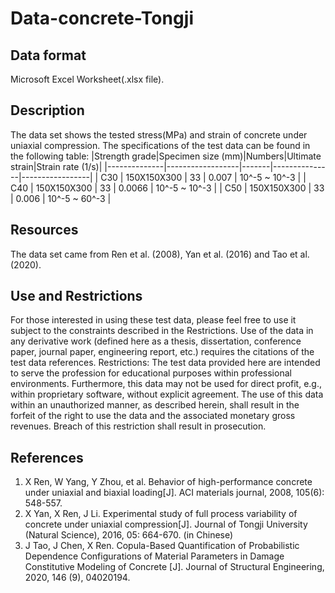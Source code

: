 # Data-concrete-Tongji

## Data format
Microsoft Excel Worksheet(.xlsx file).

## Description
The data set shows the tested stress(MPa) and strain of concrete under uniaxial compression. The specifications of the test data can be found in the following table:
|Strength grade|Specimen size (mm)|Numbers|Ultimate strain|Strain rate (1/s)|
|--------------|------------------|-------|---------------|-----------------|
|     C30      |   150X150X300    |  33   |     0.007     |  10^-5 ~ 10^-3  |
|     C40      |   150X150X300    |  33   |     0.0066    |  10^-5 ~ 10^-3  |
|     C50      |   150X150X300    |  33   |     0.006     |  10^-5 ~ 60^-3  |

## Resources
The data set came from Ren et al. (2008), Yan et al. (2016) and Tao et al. (2020).

## Use and Restrictions
For those interested in using these test data, please feel free to use it subject to the constraints described in the Restrictions. Use of the data in any derivative work (defined here as a thesis, dissertation, conference paper, journal paper, engineering report, etc.) requires the citations of the test data references.
Restrictions: The test data provided here are intended to serve the profession for educational purposes within professional environments. Furthermore, this data may not be used for direct profit, e.g., within proprietary software, without explicit agreement. The use of this data within an unauthorized manner, as described herein, shall result in the forfeit of the right to use the data and the associated monetary gross revenues. Breach of this restriction shall result in prosecution.

## References
1. X Ren, W Yang, Y Zhou, et al. Behavior of high-performance concrete under uniaxial and biaxial loading[J]. ACI materials journal, 2008, 105(6): 548-557.
2. X Yan, X Ren, J Li. Experimental study of full process variability of concrete under uniaxial compression[J]. Journal of Tongji University (Natural Science), 2016, 05: 664-670. (in Chinese)
3. J Tao, J Chen, X Ren. Copula-Based Quantification of Probabilistic Dependence Configurations of Material Parameters in Damage Constitutive Modeling of Concrete [J]. Journal of Structural Engineering, 2020, 146 (9), 04020194.
